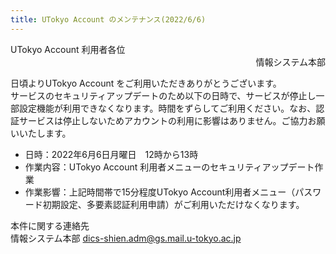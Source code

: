 ```yaml
---
title: UTokyo Account のメンテナンス(2022/6/6)
---
```


<div>UTokyo Account 利用者各位</div>
<div style="text-align: right;">情報システム本部</div>

日頃よりUTokyo Account をご利用いただきありがとうございます。<br>
サービスのセキュリティアップデートのため以下の日時で、サービスが停止し一部設定機能が利用できなくなります。時間をずらしてご利用ください。なお、認証サービスは停止しないためアカウントの利用に影響はありません。ご協力お願いいたします。

- 日時：2022年6月6日月曜日　12時から13時
- 作業内容：UTokyo Account 利用者メニューのセキュリティアップデート作業
- 作業影響：上記時間帯で15分程度UTokyo Account利用者メニュー（パスワード初期設定、多要素認証利用申請）がご利用いただけなくなります。

本件に関する連絡先<br>
情報システム本部 dics-shien.adm@gs.mail.u-tokyo.ac.jp
